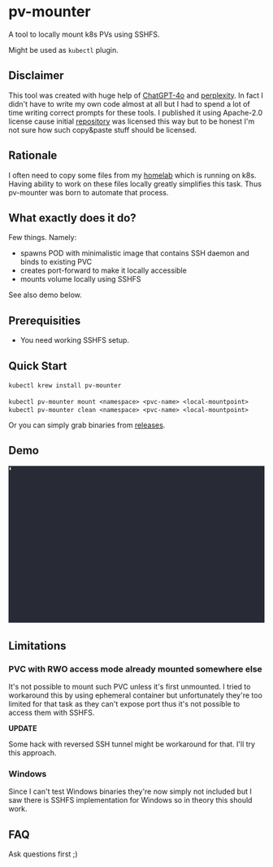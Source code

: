 # pv-mounter 

A tool to locally mount k8s PVs using SSHFS.

Might be used as `kubectl` plugin.

## Disclaimer

This tool was created with huge help of [ChatGPT-4o](https://chatgpt.com/?model=gpt-4o) and [perplexity](https://www.perplexity.ai/).
In fact I didn't have to write my own code almost at all but I had to spend a lot of time writing correct prompts for these tools.
I published it using Apache-2.0 license cause initial [repository](https://github.com/replicatedhq/krew-plugin-template) was licensed this way but to be honest I'm not sure how such copy&paste stuff should be licensed.

## Rationale

I often need to copy some files from my [homelab](https://github.com/fenio/homelab) which is running on k8s. Having ability to work on these files locally greatly simplifies this task.
Thus pv-mounter was born to automate that process.

## What exactly does it do?

Few things. Namely:

* spawns POD with minimalistic image that contains SSH daemon and binds to existing PVC
* creates port-forward to make it locally accessible
* mounts volume locally using SSHFS 

See also demo below.

## Prerequisities

* You need working SSHFS setup.

## Quick Start

```
kubectl krew install pv-mounter

kubectl pv-mounter mount <namespace> <pvc-name> <local-mountpoint>
kubectl pv-mounter clean <namespace> <pvc-name> <local-mountpoint>

```

Or you can simply grab binaries from [releases](https://github.com/fenio/pv-mounter/releases).

## Demo

![Demo](demo.gif)

## Limitations

### PVC with RWO access mode already mounted somewhere else

It's not possible to mount such PVC unless it's first unmounted.
I tried to workaround this by using ephemeral container but unfortunately they're too limited for that task as they can't expose port thus it's not possible to access them with SSHFS.

**UPDATE**

Some hack with reversed SSH tunnel might be workaround for that. I'll try this approach.

### Windows

Since I can't test Windows binaries they're now simply not included but I saw there is SSHFS implementation for Windows so in theory this should work.

## FAQ

Ask questions first ;)

